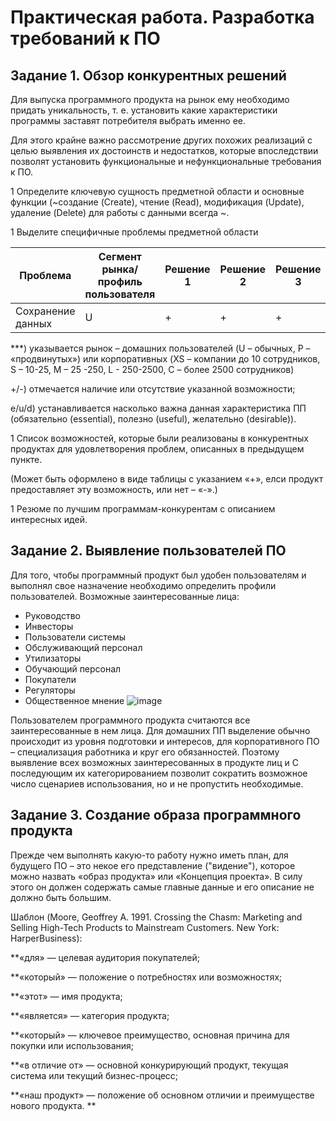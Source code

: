 # Практическая работа. Разработка требований к ПО

## Задание 1. Обзор конкурентных решений

Для выпуска программного продукта на рынок ему необходимо придать уникальность, т. е. установить какие характеристики программы заставят потребителя выбрать именно ее. 

Для этого крайне важно рассмотрение других похожих реализаций с целью выявления их достоинств и недостатков, 
которые впоследствии позволят установить функциональные и нефункциональные требования к ПО.

1 Определите ключевую сущность предметной области и основные функции (~создание (Create), чтение (Read), модификация (Update), удаление (Delete) для работы с данными всегда ~.

1 Выделите специфичные проблемы предметной области
 
|Проблема   |Сегмент рынка/профиль пользователя |Решение 1|Решение 2|Решение 3|
|----------|-----------|------------|----------|-----------|
|Сохранение данных    |U      |+       |+   |+|

***) указывается рынок –  домашних пользователей (U – обычных, Р – «продвинутых») или корпоративных (XS – компании до 10 сотрудников, S – 10-25, M – 25 -250, L  - 250-2500, C – более 2500 сотрудников)

  +/-) отмечается наличие или отсутствие указанной возможности;

  e/u/d) устанавливается насколько важна данная характеристика ПП (обязательно (essential), полезно (useful), желательно (desirable)).


1 Список возможностей, которые были реализованы в конкурентных продуктах для удовлетворения проблем, описанных в предыдущем пункте.

(Может быть оформлено в виде таблицы с указанием «+», елси продукт предоставляет эту возможность, или нет – «-».)


1 Резюме по лучшим программам-конкурентам с описанием интересных идей.

## Задание 2. Выявление пользователей ПО 

Для того, чтобы программный продукт был удобен пользователям и выполнял свое назначение необходимо определить профили пользователей. 
Возможные заинтересованные лица: 

- Руководство
- Инвесторы
- Пользователи системы
- Обслуживающий персонал
- Утилизаторы
- Обучающий персонал
- Покупатели
- Регуляторы
- Общественное мнение
![image]()

Пользователем программного продукта считаются все заинтересованные в нем лица. 
Для домашних ПП выделение обычно происходит из уровня подготовки и интересов, 
для корпоративного ПО – специализация работника и круг его обязанностей.
Поэтому выявление всех возможных заинтересованных в продукте лиц и 
С последующим их категорированием позволит сократить возможное число сценариев использования, но и не пропустить необходимые.


## Задание 3. Создание образа программного продукта

Прежде чем выполнять какую-то работу нужно иметь план, для будущего ПО – это некое его представление ("видение"), 
которое можно назвать «образ продукта» или «Концепция проекта». 
В силу этого он должен содержать самые главные данные и его описание не должно быть большим.


Шаблон (Moore, Geoffrey A. 1991. Crossing the Chasm: Marketing and Selling High-Tech Products to Mainstream Customers. New York: HarperBusiness):

**«для» — целевая аудитория покупателей;

**«который» — положение о потребностях или возможностях;

**«этот» — имя продукта;

**«является» — категория продукта;

**«который» — ключевое преимущество, основная причина для покупки или использования;

**«в отличие от» — основной конкурирующий продукт, текущая система или текущий бизнес-процесс;

**«наш продукт» — положение об основном отличии и преимуществе нового продукта. **
